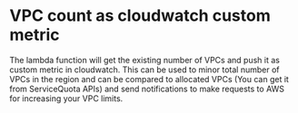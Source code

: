 # VPC count as cloudwatch custom metric

The lambda function will get the existing number of VPCs and push it as  custom metric in cloudwatch. This can be used to minor total number of VPCs in the region and can be compared to allocated VPCs (You can get it from ServiceQuota APIs) and send notifications to make requests to AWS for increasing your VPC limits.